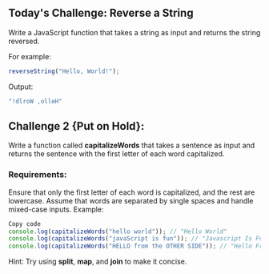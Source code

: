 ## Today's Challenge: Reverse a String
Write a JavaScript function that takes a string as input and returns the string reversed.

For example:

```javascript
reverseString("Hello, World!");
```
Output:
```javascript
"!dlroW ,olleH"
```
## Challenge 2 {Put on Hold}:
Write a function called **capitalizeWords** that takes a sentence as input and returns the sentence with the first letter of each word capitalized.

### Requirements:

Ensure that only the first letter of each word is capitalized, and the rest are lowercase.
Assume that words are separated by single spaces and handle mixed-case inputs.
Example:

```javascript
Copy code
console.log(capitalizeWords("hello world")); // "Hello World"
console.log(capitalizeWords("javaScript is fun")); // "Javascript Is Fun"
console.log(capitalizeWords("HELLO from the OTHER SIDE")); // "Hello From The Other Side"
```
Hint: Try using **split**, **map**, and **join** to make it concise.